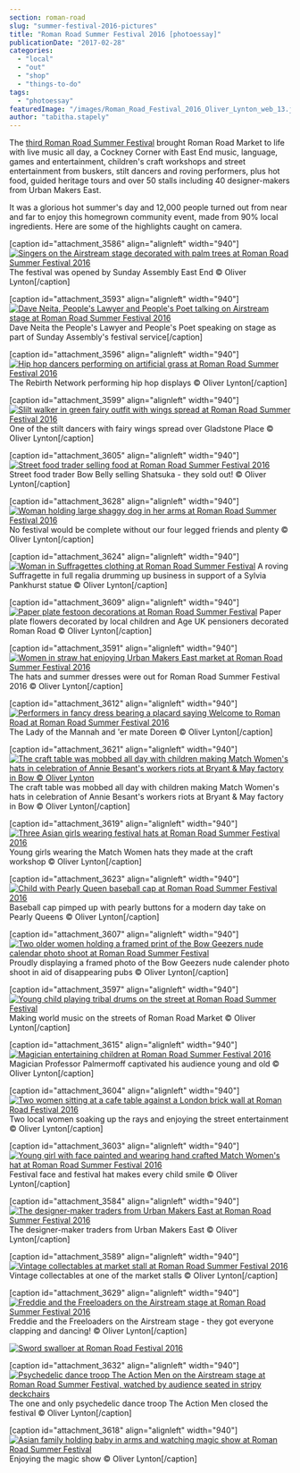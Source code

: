 ```yaml
---
section: roman-road
slug: "summer-festival-2016-pictures"
title: "Roman Road Summer Festival 2016 [photoessay]"
publicationDate: "2017-02-28"
categories: 
  - "local"
  - "out"
  - "shop"
  - "things-to-do"
tags: 
  - "photoessay"
featuredImage: "/images/Roman_Road_Festival_2016_Oliver_Lynton_web_13.jpg"
author: "tabitha.stapely"
---
```


The [third Roman Road Summer Festival](https://romanroadlondon.com/event/summer-festival-2015/) brought Roman Road Market to life with live music all day, a Cockney Corner with East End music, language, games and entertainment, children's craft workshops and street entertainment from buskers, stilt dancers and roving performers, plus hot food, guided heritage tours and over 50 stalls including 40 designer-makers from Urban Makers East.

It was a glorious hot summer's day and 12,000 people turned out from near and far to enjoy this homegrown community event, made from 90% local ingredients. Here are some of the highlights caught on camera.

\[caption id="attachment\_3586" align="alignleft" width="940"\][![Singers on the Airstream stage decorated with palm trees at Roman Road Summer Festival 2016](/images/Roman_Road_Festival_2016_Oliver_Lynton_web_13-1024x683.jpg)](https://romanroadlondon.com/wp-content/uploads/2016/07/Roman_Road_Festival_2016_Oliver_Lynton_web_13.jpg) The festival was opened by Sunday Assembly East End © Oliver Lynton\[/caption\]

\[caption id="attachment\_3593" align="alignleft" width="940"\][![Dave Neita, People's Lawyer and People's Poet talking on Airstream stage at Roman Road Summer Festival 2016](/images/Roman_Road_Festival_2016_Oliver_Lynton_web_25-1024x683.jpg)](https://romanroadlondon.com/wp-content/uploads/2016/07/Roman_Road_Festival_2016_Oliver_Lynton_web_25.jpg) Dave Neita the People's Lawyer and People's Poet speaking on stage as part of Sunday Assembly's festival service\[/caption\]

\[caption id="attachment\_3596" align="alignleft" width="940"\][![Hip hop dancers performing on artificial grass at Roman Road Summer Festival 2016](/images/Roman_Road_Festival_2016_Oliver_Lynton_web_49-1024x683.jpg)](https://romanroadlondon.com/wp-content/uploads/2016/07/Roman_Road_Festival_2016_Oliver_Lynton_web_49.jpg) The Rebirth Network performing hip hop displays © Oliver Lynton\[/caption\]

\[caption id="attachment\_3599" align="alignleft" width="940"\][![Slilt walker in green fairy outfit with wings spread at Roman Road Summer Festival 2016](/images/Roman_Road_Festival_2016_Oliver_Lynton_web_55-1024x683.jpg)](https://romanroadlondon.com/wp-content/uploads/2016/07/Roman_Road_Festival_2016_Oliver_Lynton_web_55.jpg) One of the stilt dancers with fairy wings spread over Gladstone Place © Oliver Lynton\[/caption\]

\[caption id="attachment\_3605" align="alignleft" width="940"\][![Street food trader selling food at Roman Road Summer Festival 2016](/images/Roman_Road_Festival_2016_Oliver_Lynton_web_67-1024x683.jpg)](https://romanroadlondon.com/wp-content/uploads/2016/07/Roman_Road_Festival_2016_Oliver_Lynton_web_67.jpg) Street food trader Bow Belly selling Shatsuka - they sold out! © Oliver Lynton\[/caption\]

\[caption id="attachment\_3628" align="alignleft" width="940"\][![Woman holding large shaggy dog in her arms at Roman Road Summer Festival 2016](/images/Roman_Road_Festival_2016_Oliver_Lynton_web_125-1024x683.jpg)](https://romanroadlondon.com/wp-content/uploads/2016/07/Roman_Road_Festival_2016_Oliver_Lynton_web_125.jpg) No festival would be complete without our four legged friends and plenty © Oliver Lynton\[/caption\]

\[caption id="attachment\_3624" align="alignleft" width="940"\][![Woman in Suffragettes clothing at Roman Road Summer Festival](/images/Roman_Road_Festival_2016_Oliver_Lynton_web_119-1024x683.jpg)](https://romanroadlondon.com/wp-content/uploads/2016/07/Roman_Road_Festival_2016_Oliver_Lynton_web_119.jpg) A roving Suffragette in full regalia drumming up business in support of a Sylvia Pankhurst statue © Oliver Lynton\[/caption\]

\[caption id="attachment\_3609" align="alignleft" width="940"\][![Paper plate festoon decorations at Roman Road Summer Festival](/images/Roman_Road_Festival_2016_Oliver_Lynton_web_73-1024x683.jpg)](https://romanroadlondon.com/wp-content/uploads/2016/07/Roman_Road_Festival_2016_Oliver_Lynton_web_73.jpg) Paper plate flowers decorated by local children and Age UK pensioners decorated Roman Road © Oliver Lynton\[/caption\]

\[caption id="attachment\_3591" align="alignleft" width="940"\][![Women in straw hat enjoying Urban Makers East market at Roman Road Summer Festival 2016](/images/Roman_Road_Festival_2016_Oliver_Lynton_web_22-1024x683.jpg)](https://romanroadlondon.com/wp-content/uploads/2016/07/Roman_Road_Festival_2016_Oliver_Lynton_web_22.jpg) The hats and summer dresses were out for Roman Road Summer Festival 2016 © Oliver Lynton\[/caption\]

\[caption id="attachment\_3612" align="alignleft" width="940"\][![Performers in fancy dress bearing a placard saying Welcome to Roman Road at Roman Road Summer Festival 2016](/images/Roman_Road_Festival_2016_Oliver_Lynton_web_85-1024x683.jpg)](https://romanroadlondon.com/wp-content/uploads/2016/07/Roman_Road_Festival_2016_Oliver_Lynton_web_85.jpg) The Lady of the Mannah and 'er mate Doreen © Oliver Lynton\[/caption\]

\[caption id="attachment\_3621" align="alignleft" width="940"\][![The craft table was mobbed all day with children making Match Women's hats in celebration of Annie Besant's workers riots at Bryant & May factory in Bow © Oliver Lynton](/images/Roman_Road_Festival_2016_Oliver_Lynton_web_111-1024x683.jpg)](https://romanroadlondon.com/wp-content/uploads/2016/07/Roman_Road_Festival_2016_Oliver_Lynton_web_111.jpg) The craft table was mobbed all day with children making Match Women's hats in celebration of Annie Besant's workers riots at Bryant & May factory in Bow © Oliver Lynton\[/caption\]

\[caption id="attachment\_3619" align="alignleft" width="940"\][![Three Asian girls wearing festival hats at Roman Road Summer Festival 2016](/images/Roman_Road_Festival_2016_Oliver_Lynton_web_108-1024x683.jpg)](https://romanroadlondon.com/wp-content/uploads/2016/07/Roman_Road_Festival_2016_Oliver_Lynton_web_108.jpg) Young girls wearing the Match Women hats they made at the craft workshop © Oliver Lynton\[/caption\]

\[caption id="attachment\_3623" align="alignleft" width="940"\][![Child with Pearly Queen baseball cap at Roman Road Summer Festival 2016](/images/Roman_Road_Festival_2016_Oliver_Lynton_web_118-1024x683.jpg)](https://romanroadlondon.com/wp-content/uploads/2016/07/Roman_Road_Festival_2016_Oliver_Lynton_web_118.jpg) Baseball cap pimped up with pearly buttons for a modern day take on Pearly Queens © Oliver Lynton\[/caption\]

\[caption id="attachment\_3607" align="alignleft" width="940"\][![Two older women holding a framed print of the Bow Geezers nude calendar photo shoot at Roman Road Summer Festival](/images/Roman_Road_Festival_2016_Oliver_Lynton_web_69-1024x683.jpg)](https://romanroadlondon.com/wp-content/uploads/2016/07/Roman_Road_Festival_2016_Oliver_Lynton_web_69.jpg) Proudly displaying a framed photo of the Bow Geezers nude calender photo shoot in aid of disappearing pubs © Oliver Lynton\[/caption\]

\[caption id="attachment\_3597" align="alignleft" width="940"\][![Young child playing tribal drums on the street at Roman Road Summer Festival](/images/Roman_Road_Festival_2016_Oliver_Lynton_web_50-1024x683.jpg)](https://romanroadlondon.com/wp-content/uploads/2016/07/Roman_Road_Festival_2016_Oliver_Lynton_web_50.jpg) Making world music on the streets of Roman Road Market © Oliver Lynton\[/caption\]

\[caption id="attachment\_3615" align="alignleft" width="940"\][![Magician entertaining children at Roman Road Summer Festival 2016](/images/Roman_Road_Festival_2016_Oliver_Lynton_web_94-1024x683.jpg)](https://romanroadlondon.com/wp-content/uploads/2016/07/Roman_Road_Festival_2016_Oliver_Lynton_web_94.jpg) Magician Professor Palmermoff captivated his audience young and old © Oliver Lynton\[/caption\]

\[caption id="attachment\_3604" align="alignleft" width="940"\][![Two women sitting at a cafe table against a London brick wall at Roman Road Festival 2016](/images/Roman_Road_Festival_2016_Oliver_Lynton_web_62-1024x683.jpg)](https://romanroadlondon.com/wp-content/uploads/2016/07/Roman_Road_Festival_2016_Oliver_Lynton_web_62.jpg) Two local women soaking up the rays and enjoying the street entertainment © Oliver Lynton\[/caption\]

\[caption id="attachment\_3603" align="alignleft" width="940"\][![Young girl with face painted and wearing hand crafted Match Women's hat at Roman Road Summer Festival 2016](/images/Roman_Road_Festival_2016_Oliver_Lynton_web_61-1024x683.jpg)](https://romanroadlondon.com/wp-content/uploads/2016/07/Roman_Road_Festival_2016_Oliver_Lynton_web_61.jpg) Festival face and festival hat makes every child smile © Oliver Lynton\[/caption\]

\[caption id="attachment\_3584" align="alignleft" width="940"\][![The designer-maker traders from Urban Makers East at Roman Road Summer Festival 2016](/images/Roman_Road_Festival_2016_Oliver_Lynton_web_10-1024x683.jpg)](https://romanroadlondon.com/wp-content/uploads/2016/07/Roman_Road_Festival_2016_Oliver_Lynton_web_10.jpg) The designer-maker traders from Urban Makers East © Oliver Lynton\[/caption\]

\[caption id="attachment\_3589" align="alignleft" width="940"\][![Vintage collectables at market stall at Roman Road Summer Festival 2016](/images/Roman_Road_Festival_2016_Oliver_Lynton_web_16-1024x683.jpg)](https://romanroadlondon.com/wp-content/uploads/2016/07/Roman_Road_Festival_2016_Oliver_Lynton_web_16.jpg) Vintage collectables at one of the market stalls © Oliver Lynton\[/caption\]

\[caption id="attachment\_3629" align="alignleft" width="940"\][![Freddie and the Freeloaders on the Airstream stage at Roman Road Summer Festival 2016](/images/Roman_Road_Festival_2016_Oliver_Lynton_web_127-1024x683.jpg)](https://romanroadlondon.com/wp-content/uploads/2016/07/Roman_Road_Festival_2016_Oliver_Lynton_web_127.jpg) Freddie and the Freeloaders on the Airstream stage - they got everyone clapping and dancing! © Oliver Lynton\[/caption\]

[![Sword swalloer at Roman Road Festival 2016](/images/Swordswallower_EastLondonAdvertiser.jpg)](https://romanroadlondon.com/wp-content/uploads/2016/07/Swordswallower_EastLondonAdvertiser.jpg)

\[caption id="attachment\_3632" align="alignleft" width="940"\][![Psychedelic dance troop The Action Men on the Airstream stage at Roman Road Summer Festival, watched by audience seated in stripy deckchairs](/images/Roman_Road_Festival_2016_Oliver_Lynton_web_134-1024x683.jpg)](https://romanroadlondon.com/wp-content/uploads/2016/07/Roman_Road_Festival_2016_Oliver_Lynton_web_134.jpg) The one and only psychedelic dance troop The Action Men closed the festival © Oliver Lynton\[/caption\]

\[caption id="attachment\_3618" align="alignleft" width="940"\][![Asian family holding baby in arms and watching magic show at Roman Road Summer Festival](/images/Roman_Road_Festival_2016_Oliver_Lynton_web_106-1024x683.jpg)](https://romanroadlondon.com/wp-content/uploads/2016/07/Roman_Road_Festival_2016_Oliver_Lynton_web_106.jpg) Enjoying the magic show © Oliver Lynton\[/caption\]
